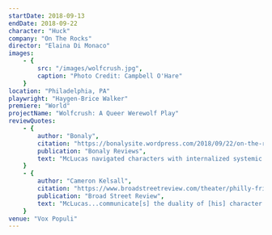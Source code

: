 ```yaml
---
startDate: 2018-09-13
endDate: 2018-09-22
character: "Huck"
company: "On The Rocks"
director: "Elaina Di Monaco"
images: 
    - {
        src: "/images/wolfcrush.jpg",
        caption: "Photo Credit: Campbell O'Hare"
    }
location: "Philadelphia, PA"
playwright: "Haygen-Brice Walker"
premiere: "World"
projectName: "Wolfcrush: A Queer Werewolf Play"
reviewQuotes:
    - {
        author: "Bonaly",
        citation: "https://bonalysite.wordpress.com/2018/09/22/on-the-rocks-wolfcrush-a-queer-werewolf-play/",
        publication: "Bonaly Reviews",
        text: "McLucas navigated characters with internalized systemic sexism, racism, and homophobia with humanity...portraying [a] specific and heart wrenching character arc."
    }
    - {
        author: "Cameron Kelsall",
        citation: "https://www.broadstreetreview.com/theater/philly-fringe-2018-on-the-rocks-haygen-brice-walker-wolfcrush-a-queer-werew", 
        publication: "Broad Street Review",
        text: "McLucas...communicate[s] the duality of [his] character with practiced ease."
    }
venue: "Vox Populi"
---
```

